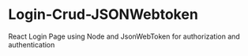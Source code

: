 # Login-Crud-JSONWebtoken
React Login Page using Node and JsonWebToken for authorization and authentication

